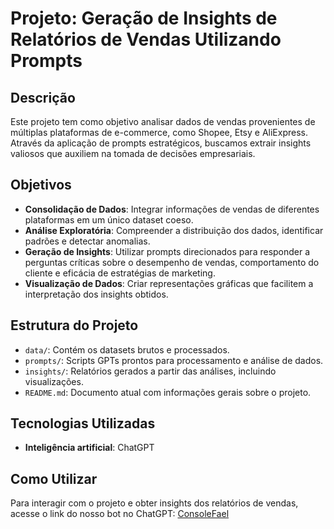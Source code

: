# Projeto: Geração de Insights de Relatórios de Vendas Utilizando Prompts

## Descrição

Este projeto tem como objetivo analisar dados de vendas provenientes de múltiplas plataformas de e-commerce, como Shopee, Etsy e AliExpress. Através da aplicação de prompts estratégicos, buscamos extrair insights valiosos que auxiliem na tomada de decisões empresariais.

## Objetivos

- **Consolidação de Dados**: Integrar informações de vendas de diferentes plataformas em um único dataset coeso.
- **Análise Exploratória**: Compreender a distribuição dos dados, identificar padrões e detectar anomalias.
- **Geração de Insights**: Utilizar prompts direcionados para responder a perguntas críticas sobre o desempenho de vendas, comportamento do cliente e eficácia de estratégias de marketing.
- **Visualização de Dados**: Criar representações gráficas que facilitem a interpretação dos insights obtidos.

## Estrutura do Projeto

- `data/`: Contém os datasets brutos e processados.
- `prompts/`: Scripts GPTs prontos para processamento e análise de dados.
- `insights/`: Relatórios gerados a partir das análises, incluindo visualizações.
- `README.md`: Documento atual com informações gerais sobre o projeto.

## Tecnologias Utilizadas

- **Inteligência artificial**: ChatGPT

## Como Utilizar
Para interagir com o projeto e obter insights dos relatórios de vendas, acesse o link do nosso bot no ChatGPT:
[ConsoleFael](https://chatgpt.com/g/g-67aaa3c50be0819187d46aa12be0e5a7-consolefael)
